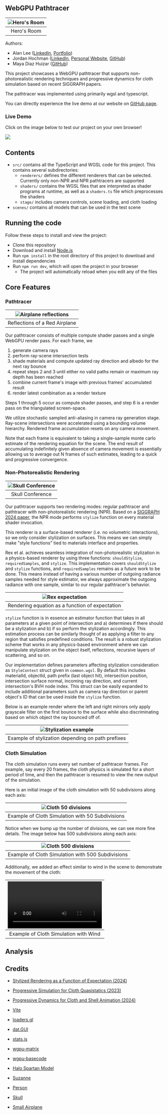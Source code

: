 ## WebGPU Pathtracer

|![Hero's Room](img/heros_room.JPG)|
|:--:|
|Hero's Room|

Authors: 
- Alan Lee ([LinkedIn](https://www.linkedin.com/in/soohyun-alan-lee/), [Portfolio](https://www.alannos.com/))
- Jordan Hochman ([LinkedIn](https://www.linkedin.com/in/jhochman24), [Personal Website](https://jordanh.xyz), [GitHub](https://github.com/JHawk0224))
- Maya Diaz Huizar ([GitHub](https://github.com/Aorus1))

This project showcases a WebGPU pathtracer that supports non-photorealistic rendering techniques and progressive dynamics for cloth simulation based on recent SIGGRAPH papers.

The pathtracer was implemented using primarily wgsl and typescript.

You can directly experience the live demo at our website on [GitHub page](https://alan7996.github.io/WebGPU-NPR/). 

### Live Demo

Click on the image below to test our project on your own browser!

[![](img/screenshot.JPG)](https://alan7996.github.io/WebGPU-NPR/)

## Contents

- `src/` contains all the TypeScript and WGSL code for this project. This contains several subdirectories:
  - `renderers/` defines the different renderers that can be selected. Currently only non-NPR and NPR pathtracers are supported
  - `shaders/` contains the WGSL files that are interpreted as shader programs at runtime, as well as a `shaders.ts` file which preprocesses the shaders
  - `stage/` includes camera controls, scene loading, and cloth loading
- `scenes/` contains all models that can be used in the test scene

## Running the code

Follow these steps to install and view the project:
- Clone this repository
- Download and install [Node.js](https://nodejs.org/en/)
- Run `npm install` in the root directory of this project to download and install dependencies
- Run `npm run dev`, which will open the project in your browser
  - The project will automatically reload when you edit any of the files

## Core Features

### Pathtracer

|![Airplane reflections](img/pathtrace_plane.JPG)|
|:--:|
|Reflections of a Red Airplane|

Our pathtracer consists of multiple compute shader passes and a single WebGPU render pass. For each frame, we 
1. generate camera rays
2. perform ray-scene intersection tests
3. shade materials and compute updated ray direction and albedo for the next ray bounce
4. repeat steps 2 and 3 until either no valid paths remain or maximum ray depth has been reached
5. combine current frame's image with previous frames' accumulated result
6. render latest combination as a render texture

Steps 1 through 5 occur as compute shader passes, and step 6 is a render pass on the triangulated screen-space.

We utilize stochastic sampled anti-aliasing in camera ray generation stage. Ray-scene intersections were accelerated using a bounding volume hierarchy. Rendered frame accumulation resets on any camera movement.

Note that each frame is equivalent to taking a single-sample monte carlo estimate of the rendering equation for the scene. The end result of accumulating indefinitely given absence of camera movement is essentially allowing us to average out N frames of such estimates, leading to a quick and progressive convergence.

### Non-Photorealistic Rendering

|![Skull Conference](img/skull_conference.JPG)|
|:--:|
|Skull Conference|

Our pathtracer supports two rendering modes: regular pathtracer and pathtracer with non-photorealistic rendering (NPR). Based on a [SIGGRAPH 2024 paper](http://cv.rexwe.st/pdf/srfoe.pdf), the NPR mode performs `stylize` function on every material shader invocation.

This renderer is a surface-based renderer (i.e. no volumetric interactions), so we only consider stylization on surfaces. This means we can simply make "style functions" tied to materials interface and properties.

Rex et al. achieves seamless integration of non-photorealistic stylization in a physics-based renderer by using three functions: `shouldStylize`, `requiredSamples`, and `stylize`. This implementation covers `shouldStylize` and `stylize` functions, and `requiredSamples` remains as a future work to be done. This means instead of having a various number of outgoing radiance samples needed for style estimator, we always approximate the outgoing radiance with one sample, similar to our regular pathtracer's behavior.

|![Rex expectation](img/rex_expectation.JPG)|
|:--:|
|Rendering equation as a function of expectation|

`stylize` function is in essence an estimator function that takes in all parameters at a given point of intersection and a) determines if there should be a stylization and b) if so perform the stylization accordingly. This estimation process can be similarly thought of as applying a filter to any region that satisfies predefined conditions. The result is a robust stylization scheme that works in any physics-based environment where we can manipulate stylization on the object itself, reflections, recursive layers of scattering, and so on.

Our implementation defines parameters affecting stylization consideration as `StyleContext` struct given in `common.wgsl`. By default this includes materialId, objectId, path prefix (last object hit), intersection position, intersection surface normal, incoming ray direction, and current intersection's BVH node index. This struct can be easily expanded to include additional parameters such as camera ray direction or parent object's ID that can be used inside the `stylize` function.

Below is an example render where the left and right mirrors only apply grayscale filter on the first bounce to the surface while also discriminating based on which object the ray bounced off of.

|![Stylization example](img/stylization_example.JPG)|
|:--:|
|Example of stylization depending on path prefixes|

### Cloth Simulation

The cloth simulation runs every set number of pathtracer frames. For example, say every 20 frames, the cloth physics is simulated for a short period of time, and then the pathtracer is resumed to view the new output of the simulation.

Here is an initial image of the cloth simulation with 50 subdivisions along each axis:

|![Cloth 50 divisions](img/cloth.png)|
|:--:|
|Example of Cloth Simulation with 50 Subdivisions|

Notice when we bump up the number of divisions, we can see more fine details. The image below has 500 subdivisions along each axis:

|![Cloth 500 divisions](img/cloth-subdivisions.png)|
|:--:|
|Example of Cloth Simulation with 500 Subdivisions|

Additionally, we added an effect similar to wind in the scene to demonstrate the movement of the cloth:

|![Cloth Wind](img/cloth-wind-vid.mp4)|
|:--:|
|Example of Cloth Simulation with Wind|

## Analysis

## Credits

- [Stylized Rendering as a Function of Expectation (2024)](http://cv.rexwe.st/pdf/srfoe.pdf)
- [Progressive Simulation for Cloth Quasistatics (2023)](https://pcs-sim.github.io/pcs-main.pdf)
- [Progressive Dynamics for Cloth and Shell Animation (2024)](https://pcs-sim.github.io/pd/progressive-dynamics-main.pdf) 

- [Vite](https://vitejs.dev/)
- [loaders.gl](https://loaders.gl/)
- [dat.GUI](https://github.com/dataarts/dat.gui)
- [stats.js](https://github.com/mrdoob/stats.js)
- [wgpu-matrix](https://github.com/greggman/wgpu-matrix)
- [wgpu-basecode](https://github.com/CIS5650-Fall-2024/Project4-WebGPU-Forward-Plus-and-Clustered-Deferred)

- [Halo Spartan Model](https://skfb.ly/6QVvM)
- [Suzanne](https://github.com/KhronosGroup/glTF-Sample-Models/tree/main/2.0/Suzanne)
- [Person](https://poly.pizza/m/qbDLeTtb8K)
- [Skull](https://sketchfab.com/3d-models/skull-downloadable-1a9db900738d44298b0bc59f68123393)
- [Small Airplane](https://poly.pizza/m/7cvx6ex-xfL)
